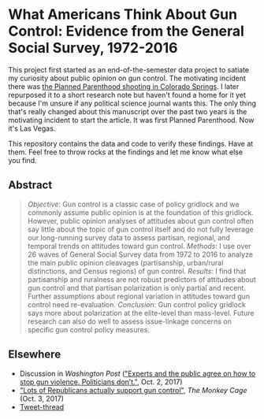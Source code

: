 What Americans Think About Gun Control: Evidence from the General Social Survey, 1972-2016
==========================================================================================

This project first started as an end-of-the-semester data project to satiate my curiosity about public opinion on gun control. The motivating incident there was [the Planned Parenthood shooting in Colorado Springs](http://svmiller.com/blog/2015/12/gun-control-public-opinion-1972-2014/). I later repurposed it to a short research note but haven't found a home for it yet because I'm unsure if any political science journal wants this. The only thing that's really changed about this manuscript over the past two years is the motivating incident to start the article. It was first Planned Parenthood. Now it's Las Vegas.

This repository contains the data and code to verify these findings. Have at them. Feel free to throw rocks at the findings and let me know what else you find. 

## Abstract

> *Objective*: Gun control is a classic case of policy gridlock and we commonly assume public opinion is at the foundation of this gridlock. However, public opinion analyses of attitudes about gun control often say little about the topic of gun control itself and do not fully leverage our long-running survey data to assess partisan, regional, and temporal trends on attitudes toward gun control. *Methods*: I use over 26 waves of General Social Survey data from 1972 to 2016 to analyze the main public opinion cleavages (partisanship, urban/rural distinctions, and Census regions) of gun control. *Results*: I find that partisanship and ruralness are not robust predictors of attitudes about gun control and that partisan polarization is only partial and recent. Further assumptions about regional variation in attitudes toward gun control need re-evaluation. *Conclusion*: Gun control policy gridlock says more about polarization at the elite-level than mass-level. Future research can also do well to assess issue-linkage concerns on specific gun control policy measures.

## Elsewhere

- Discussion in *Washington Post* (["Experts and the public agree on how to stop gun violence. Politicians don’t."](https://www.washingtonpost.com/news/wonk/wp/2017/10/02/experts-and-the-public-agree-on-how-to-stop-gun-violence-politicians-dont/?utm_term=.b5817be56247), Oct. 2, 2017)
- ["Lots of Republicans actually support gun control"](https://www.washingtonpost.com/news/monkey-cage/wp/2017/10/03/lots-of-republicans-actually-support-gun-control/?utm_term=.cfdbab0be7b6), *The Monkey Cage* (Oct. 3, 2017)
- [Tweet-thread](https://twitter.com/stevenvmiller/status/914815853551644672)